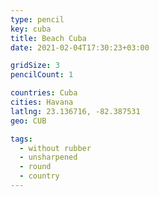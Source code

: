 ```yaml
---
type: pencil
key: cuba
title: Beach Cuba
date: 2021-02-04T17:30:23+03:00

gridSize: 3
pencilCount: 1

countries: Cuba
cities: Havana
latlng: 23.136716, -82.387531
geo: CUB

tags:
  - without rubber
  - unsharpened
  - round
  - country
---
```

